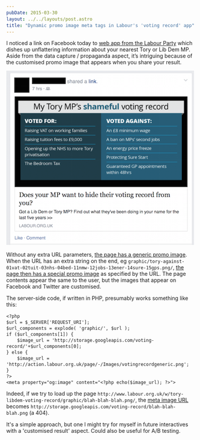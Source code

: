 ```yaml
---
pubDate: 2015-03-30
layout: ../../layouts/post.astro
title: "Dynamic promo image meta tags in Labour's 'voting record' app"
---
```


I noticed a link on Facebook today to [web app from the Labour Party](http://www.labour.org.uk/w/tory-libdem-voting-record/) which dishes up unflattering information about your nearest Tory or Lib Dem MP. Aside from the data capture / propaganda aspect, it’s intriguing because of the customised promo image that appears when you share your result.

![Screenshot of Facebook post with customised promo image](/assets/labour-promos/fb.png)

Without any extra URL parameters, [the page has a generic promo image](http://the-meta-tag-checker.herokuapp.com/?url=http:%2F%2Fwww.labour.org.uk%2Fw%2Ftory-libdem-voting-record%2F). When the URL has an extra string on the end, eg `graphic/tory-against-01vat-02tuit-03nhs-04bed-11nmw-12jobs-13ener-14sure-15gps.png/`, [the page then has a special promo image](http://the-meta-tag-checker.herokuapp.com/?url=http:%2F%2Fwww.labour.org.uk%2Fw%2Ftory-libdem-voting-record%2Fgraphic%2Ftory-against-01vat-02tuit-03nhs-04bed-11nmw-12jobs-13ener-14sure-15gps.png%2F) as specified by the URL. The page contents appear the same to the user, but the images that appear on Facebook and Twitter are customised.

The server-side code, if written in PHP, presumably works something like this:

    <?php
    $url = $_SERVER['REQUEST_URI'];
    $url_components = explode( 'graphic/', $url );
    if ($url_components[1]) {
        $image_url = 'http://storage.googleapis.com/voting-record/'+$url_components[0];
    } else {
        $image_url = 'http://action.labour.org.uk/page/-/Images/votingrecordgeneric.png';
    }
    ?>
    <meta property="og:image" content="<?php echo($image_url); ?>">

Indeed, if we try to load up the page `http://www.labour.org.uk/w/tory-libdem-voting-record/graphic/blah-blah-blah.png/`, the [meta image URL](http://the-meta-tag-checker.herokuapp.com/?url=http:%2F%2Fwww.labour.org.uk%2Fw%2Ftory-libdem-voting-record%2Fgraphic%2Fblah-blah-blah.png%2F) becomes `http://storage.googleapis.com/voting-record/blah-blah-blah.png` (a 404).

It's a simple approach, but one I might try for myself in future interactives with a 'customised result' aspect. Could also be useful for A/B testing.
